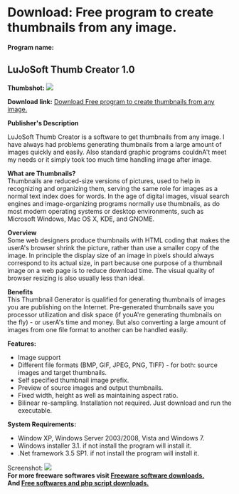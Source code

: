# Download: Free program to create thumbnails from any image.

**Program name:**

## LuJoSoft Thumb Creator 1.0

  
**Thumbshot:** ![](http://www.freewarefiles.com/screenshot/ljs_thumbcrtr_md.jpg)   
  
**Download link:** [Download Free program to create thumbnails from any image.](http://freesoftwares.boysofts.com/LuJoSoft-Thumb-Creator_program_55747.html)  
  


**Publisher's Description**  
  


LuJoSoft Thumb Creator is a software to get thumbnails from any image. I have always had problems generating thumbnails from a large amount of images quickly and easily. Also standard graphic programs couldnA't meet my needs or it simply took too much time handling image after image. 

**What are Thumbnails?**  
Thumbnails are reduced-size versions of pictures, used to help in recognizing and organizing them, serving the same role for images as a normal text index does for words. In the age of digital images, visual search engines and image-organizing programs normally use thumbnails, as do most modern operating systems or desktop environments, such as Microsoft Windows, Mac OS X, KDE, and GNOME.

**Overview**  
Some web designers produce thumbnails with HTML coding that makes the userA's browser shrink the picture, rather than use a smaller copy of the image. In principle the display size of an image in pixels should always correspond to its actual size, in part because one purpose of a thumbnail image on a web page is to reduce download time. The visual quality of browser resizing is also usually less than ideal.

**Benefits**  
This Thumbnail Generator is qualified for generating thumbnails of images you are publishing on the Internet. Pre-generated thumbnails save you processor utilization and disk space (if youA're generating thumbnails on the fly) - or userA's time and money. But also converting a large amount of images from one file format to another can be handled easily.

**Features:**

  * Image support 
  * Different file formats (BMP, GIF, JPEG, PNG, TIFF) - for both: source images and target thumbnails. 
  * Self specified thumbnail image prefix. 
  * Preview of source images and output thumbnails. 
  * Fixed width, height as well as maintaining aspect ratio. 
  * Bilinear re-sampling. 
Installation not required. Just download and run the executable. 

**System Requirements:**

  * Window XP, Windows Server 2003/2008, Vista and Windows 7. 
  * Windows installer 3.1. if not install the program will install it. 
  * .Net framework 3.5 SP1. if not install the program will install it. 

  
  
Screenshot: ![](http://www.freewarefiles.com/screenshot/ljs_thumbcrtr.jpg)   
**For more freeware softwares visit [Freeware software downloads.](http://freesoftwares.boysofts.com/)**   
**And [Free softwares and php script downloads.](http://www.boysofts.com/)**
